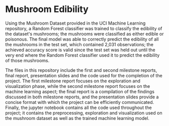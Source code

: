 # Mushroom Edibility

  Using the Mushroom Dataset provided in the UCI Machine Learning repository, a Random Forest classifier was trained to 
classify the edibility of the dataset's mushrooms; the mushrooms were classified as either edible or poisonous. The final 
model was able to correctly predict the edibility of all the mushrooms in the test set, which contained 2,031 observations; 
the achieved accuracy score is valid since the test set was held out until the very end where the Random Forest classifier 
used it to predict the edibility of those mushrooms. 

  The files in this repository include the first and second milestone reports, final report, presentation slides and the code
used for the completion of the project. The first milestone report focuses on the exploration and visualization phase, while 
the second milestone report focuses on the machine learning aspect; the final report is a compilation of the findings 
discussed in both milestone reports, and the presentation slides provide a concise format with which the project can be 
efficiently communicated. Finally, the jupyter notebook contains all the code used throughout the project; it contains the
preprocessing, exploration and visualization used on the mushroom dataset as well as the trained machine learning model. 
